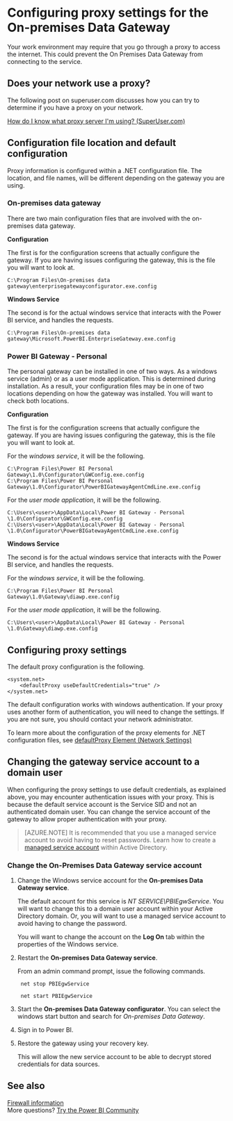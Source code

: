 <properties
pageTitle="Configuring proxy settings for the On-premises Data Gateway"
description="Information regarding configuration of proxy settings for the on-premises data gateway."
services="powerbi"
documentationCenter=""
authors="davidiseminger"
manager="erikre"
backup=""
editor=""
tags=""
qualityFocus="no"
qualityDate=""/>

<tags
ms.service="powerbi"
ms.devlang="NA"
ms.topic="article"
ms.tgt_pltfrm="na"
ms.workload="powerbi"
ms.date="01/18/2017"
ms.author="davidi"/>
# Configuring proxy settings for the On-premises Data Gateway

Your work environment may require that you go through a proxy to access the internet. This could prevent the On Premises Data Gateway from connecting to the service.

## Does your network use a proxy?

The following post on superuser.com discusses how you can try to determine if you have a proxy on your network.

[How do I know what proxy server I'm using? (SuperUser.com)](https://superuser.com/questions/346372/how-do-i-know-what-proxy-server-im-using)

## Configuration file location and default configuration

Proxy information is configured within a .NET configuration file. The location, and file names, will be different depending on the gateway you are using.

### On-premises data gateway

There are two main configuration files that are involved with the on-premises data gateway.

**Configuration**

The first is for the configuration screens that actually configure the gateway. If you are having issues configuring the gateway, this is the file you will want to look at.

    C:\Program Files\On-premises data gateway\enterprisegatewayconfigurator.exe.config

**Windows Service**

The second is for the actual windows service that interacts with the Power BI service, and handles the requests.

    C:\Program Files\On-premises data gateway\Microsoft.PowerBI.EnterpriseGateway.exe.config

### Power BI Gateway - Personal

The personal gateway can be installed in one of two ways. As a windows service (admin) or as a user mode application. This is determined during installation. As a result, your configuration files may be in one of two locations depending on how the gateway was installed. You will want to check both locations.

**Configuration**

The first is for the configuration screens that actually configure the gateway. If you are having issues configuring the gateway, this is the file you will want to look at.

For the *windows service*, it will be the following.

    C:\Program Files\Power BI Personal Gateway\1.0\Configurator\GWConfig.exe.config
    C:\Program Files\Power BI Personal Gateway\1.0\Configurator\PowerBIGatewayAgentCmdLine.exe.config

For the *user mode application*, it will be the following.

    C:\Users\<user>\AppData\Local\Power BI Gateway - Personal \1.0\Configurator\GWConfig.exe.config
    C:\Users\<user>\AppData\Local\Power BI Gateway - Personal \1.0\Configurator\PowerBIGatewayAgentCmdLine.exe.config

**Windows Service**

The second is for the actual windows service that interacts with the Power BI service, and handles the requests.

For the *windows service*, it will be the following.

    C:\Program Files\Power BI Personal Gateway\1.0\Gateway\diawp.exe.config

For the *user mode application*, it will be the following.

    C:\Users\<user>\AppData\Local\Power BI Gateway - Personal \1.0\Gateway\diawp.exe.config

## Configuring proxy settings

The default proxy configuration is the following.

    <system.net>
        <defaultProxy useDefaultCredentials="true" />
    </system.net>

The default configuration works with windows authentication. If your proxy uses another form of authentication, you will need to change the settings. If you are not sure, you should contact your network administrator.

To learn more about the configuration of the proxy elements for .NET configuration files, see [defaultProxy Element (Network Settings)](https://msdn.microsoft.com/library/kd3cf2ex.aspx)

## Changing the gateway service account to a domain user

When configuring the proxy settings to use default credentials, as explained above, you may encounter authentication issues with your proxy. This is because the default service account is the Service SID and not an authenticated domain user. You can change the service account of the gateway to allow proper authentication with your proxy.

> [AZURE.NOTE] It is recommended that you use a managed service account to avoid having to reset passwords. Learn how to create a [managed service account](https://technet.microsoft.com/library/dd548356.aspx) within Active Directory.

### Change the On-Premises Data Gateway service account

1. Change the Windows service account for the **On-premises Data Gateway service**. 

    The default account for this service is *NT SERVICE\PBIEgwService*. You will want to change this to a domain user account within your Active Directory domain. Or, you will want to use a managed service account to avoid having to change the password.

    You will want to change the account on the **Log On** tab within the properties of the Windows service.

2. Restart the **On-premises Data Gateway service**.

    From an admin command prompt, issue the following commands.

        net stop PBIEgwService

        net start PBIEgwService

3. Start the **On-premises Data Gateway configurator**. You can select the windows start button and search for *On-premises Data Gateway*.

4. Sign in to Power BI.

5. Restore the gateway using your recovery key.

    This will allow the new service account to be able to decrypt stored credentials for data sources.

## See also

[Firewall information](powerbi-gateway-onprem-tshoot.md#firewall-or-proxy)  
More questions? [Try the Power BI Community](http://community.powerbi.com/)